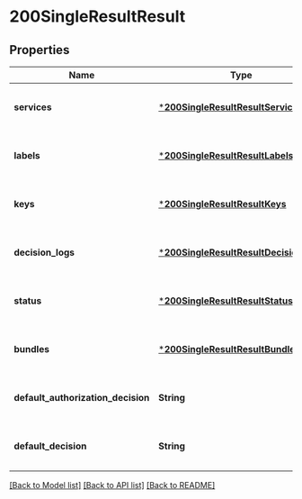 # 200SingleResultResult


## Properties
Name | Type | Description | Notes
------------ | ------------- | ------------- | -------------
**services** | [***200SingleResultResultServices**](200SingleResultResultServices.md) |  | [optional] [default to nothing]
**labels** | [***200SingleResultResultLabels**](200SingleResultResultLabels.md) |  | [optional] [default to nothing]
**keys** | [***200SingleResultResultKeys**](200SingleResultResultKeys.md) |  | [optional] [default to nothing]
**decision_logs** | [***200SingleResultResultDecisionLogs**](200SingleResultResultDecisionLogs.md) |  | [optional] [default to nothing]
**status** | [***200SingleResultResultStatus**](200SingleResultResultStatus.md) |  | [optional] [default to nothing]
**bundles** | [***200SingleResultResultBundles**](200SingleResultResultBundles.md) |  | [optional] [default to nothing]
**default_authorization_decision** | **String** |  | [optional] [default to nothing]
**default_decision** | **String** |  | [optional] [default to nothing]


[[Back to Model list]](../README.md#models) [[Back to API list]](../README.md#api-endpoints) [[Back to README]](../README.md)


